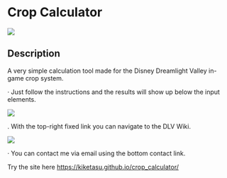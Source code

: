 # Crop Calculator

![](https://i.ibb.co/47nPyrq/preview.png) <br>

## Description

A very simple calculation tool made for the Disney Dreamlight Valley in-game crop system.

· Just follow the instructions and the results will show up below the input elements. <br>

![](https://i.ibb.co/JmRGRxT/result.png)

. With the top-right fixed link you can navigate to the DLV Wiki. <br>

![](https://i.ibb.co/3mjsvtb/wiki.png)

· You can contact me via email using the bottom contact link.

Try the site here  https://kiketasu.github.io/crop_calculator/








